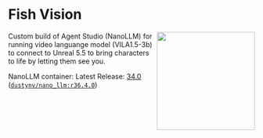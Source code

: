 # Fish Vision
<a href="https://www.jetson-ai-lab.com"><img align="right" width="200" height="200" src="https://nvidia-ai-iot.github.io/jetson-generative-ai-playground/images/JON_Gen-AI-panels.png"></a>

Custom build of Agent Studio (NanoLLM) for running video languange model (VILA1.5-3b) to connect to Unreal 5.5 to bring characters to life by letting them see you.


NanoLLM container:
Latest Release:  [34.0](https://dusty-nv.github.io/NanoLLM/releases.html)  ([`dustynv/nano_llm:r36.4.0`](https://hub.docker.com/r/dustynv/nano_llm/tags)) <br/> 


